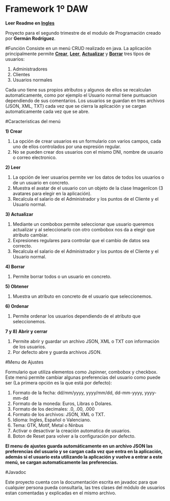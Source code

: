 # Framework 1º DAW

**Leer Readme en [**Ingles**](README_ENG.md)**

Proyecto para el segundo trimestre de el modulo de Programación creado por **Germán Rodríguez**. 


#Función
Consiste en un menú CRUD realizado en java.
La aplicación principalmente permite [**Crear**](src/exer3_1/Modules/Users/Model/BLL/BLL_User/CRUD/Functions_create.java), [**Leer**](src/exer3_1/Modules/Users/Model/BLL/BLL_User/CRUD/Functions_read.java), [**Actualizar**](src/exer3_1/Modules/Users/Model/BLL/BLL_User/CRUD/Functions_update.java) y [**Borrar**](src/exer3_1/Modules/Users/Model/BLL/BLL_User/CRUD/Functions_delete.java) tres tipos de usuarios: 

1.  Administradores
2.  Clientes 
3.  Usuarios normales

Cada uno tiene sus propios atributos y algunos de ellos se recalculan automaticamente, como por ejemplo el Usuario normal tiene puntuacion dependiendo de sus comentarios. Los usuarios se guardan en tres archivos (JSON, XML, TXT) cada vez que se cierra la aplicación y se cargan automaticamente cada vez que se abre.

#Caracteristicas del menú

**1) Crear**
 1. La opción de crear usuarios es un formulario con varios campos, cada uno de ellos controlados por una expresión regular.
 2. No se pueden crear dos usuarios con el mismo DNI, nombre de usuario o correo electronico.

**2) Leer**
 1. La opción de leer usuarios permite ver los datos de todos los usuarios o de un usuario en concreto.
 2. Muestra el avatar de el usuario con un objeto de la clase ImagenIcon (3 avatares para elegir en la aplicación).
 3. Recalcula el salario de el Administrador y los puntos de el Cliente y el Usuario normal.

**3) Actualizar**
 1. Mediante un combobox permite seleccionar que usuario queremos actualizar y al seleccionarlo con otro combobox nos da a elegir que         atributo cambiar.
 2. Expresiones regulares para controlar que el cambio de datos sea correcto.
 3. Recalcula el salario de el Administrador y los puntos de el Cliente y el Usuario normal.
 
**4) Borrar**
 1. Permite borrar todos o un usuario en concreto.

**5) Obtener**
 1. Muestra un atributo en concreto de el usuario que seleccionemos.
 
**6) Ordenar**
 1. Permite ordenar los usuarios dependiendo de el atributo que seleccionemos.

**7 y 8) Abrir y cerrar**
 1. Permite abrir y guardar un archivo JSON, XML  o TXT con información de los usuarios.
 2. Por defecto abre y guarda archivos JSON.

 
#Menu de Ajustes

Formulario que utiliza elementos como Jspinner, combobox y checkbox.                                                                  Este menú permite cambiar algunas preferencias del usuario como puede ser (La primera opción es la que está por defecto):

1. Formato de la fecha: dd/mm/yyyy, yyyy/mm/dd, dd-mm-yyyy, yyyy-mm-dd
2. Formato de la moneda:  Euros, Libras o Dolares.
3. Formato de los decimales: .0, .00, .000
4. Formato de los archivos: JSON, XML o TXT.
5. Idioma: Ingles, Español o Valenciano.
6. Tema: GTK, Motif, Metal o Ninbus
7. Activar o desactivar la creación automatica de usuarios.
8. Boton de Reset para volver a la configuración por defecto.

**El menu de ajustes guarda automáticamente en un archivo JSON las preferencias del usuario y se cargan cada vez que entra en la aplicación, además si el usuario esta utilizando la aplicación y vuelve a entrar a este menú, se cargan automaticamente las preferencias.**

#Javadoc

Este proyecto cuenta con la documentación escrita en javadoc para que cualquier persona pueda consultarla, las tres clases del módulo de usuarios estan comentadas y explicadas en el mismo archivo.
